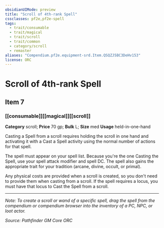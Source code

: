 ```yaml
---
obsidianUIMode: preview
title: "Scroll of 4th-rank Spell"
cssclasses: pf2e,pf2e-spell
tags:
  - trait/consumable
  - trait/magical
  - trait/scroll
  - trait/common
  - category/scroll
  - remaster
aliases: "Compendium.pf2e.equipment-srd.Item.QSQZJ5BC3DeHv153"
license: ORC
---
```

# Scroll of 4th-rank Spell
## Item 7
### [[consumable]][[magical]][[scroll]]

**Category** scroll; 
**Price** 70 gp; 
**Bulk** L; **Size** med
**Usage** held-in-one-hand

Casting a Spell from a scroll requires holding the scroll in one hand and activating it with a Cast a Spell activity using the normal number of actions for that spell.

The spell must appear on your spell list. Because you're the one Casting the Spell, use your spell attack modifier and spell DC. The spell also gains the appropriate trait for your tradition (arcane, divine, occult, or primal).

Any physical costs are provided when a scroll is created, so you don't need to provide them when casting from a scroll. If the spell requires a locus, you must have that locus to Cast the Spell from a scroll.

* * *

_Note: To create a scroll or wand of a specific spell, drag the spell from the compendium or compendium browser into the inventory of a PC, NPC, or loot actor._

*Source: Pathfinder GM Core*
*ORC*